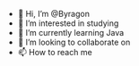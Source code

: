 - 👋 Hi, I’m @Byragon
- 👀 I’m interested in studying
- 🌱 I’m currently learning Java
- 💞️ I’m looking to collaborate on 
- 📫 How to reach me 

<!---
Byragon/Byragon is a ✨ special ✨ repository because its `README.md` (this file) appears on your GitHub profile.
You can click the Preview link to take a look at your changes.
--->
